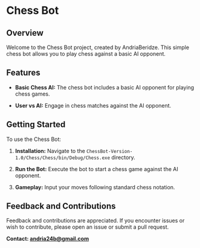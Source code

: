 # Chess Bot

## Overview

Welcome to the Chess Bot project, created by AndriaBeridze. This simple chess bot allows you to play chess against a basic AI opponent.

## Features

- **Basic Chess AI:** The chess bot includes a basic AI opponent for playing chess games.

- **User vs AI:** Engage in chess matches against the AI opponent.

## Getting Started

To use the Chess Bot:

1. **Installation:** Navigate to the `ChessBot-Version-1.0/Chess/Chess/bin/Debug/Chess.exe` directory.

2. **Run the Bot:** Execute the bot to start a chess game against the AI opponent.

3. **Gameplay:** Input your moves following standard chess notation.

## Feedback and Contributions

Feedback and contributions are appreciated. If you encounter issues or wish to contribute, please open an issue or submit a pull request.

**Contact: andria24b@gmail.com**
